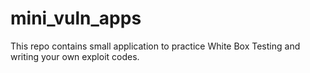 # mini_vuln_apps
This repo contains small application to practice White Box Testing and writing your own exploit codes.
